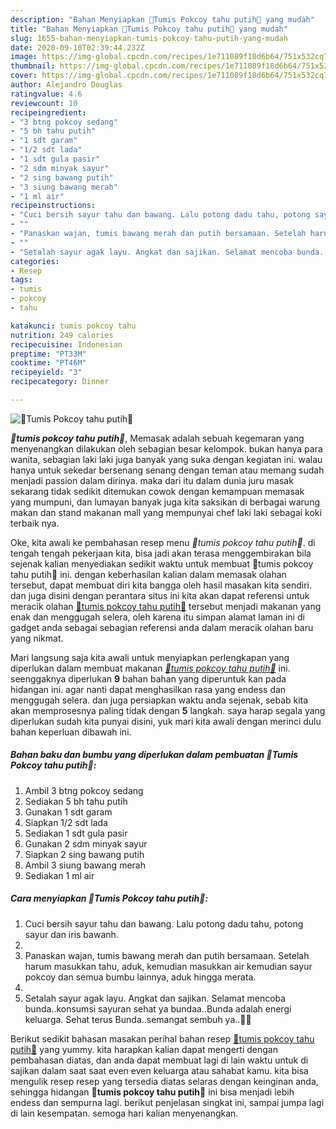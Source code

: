 ```yaml
---
description: "Bahan Menyiapkan 💐Tumis Pokcoy tahu putih🥗 yang mudah"
title: "Bahan Menyiapkan 💐Tumis Pokcoy tahu putih🥗 yang mudah"
slug: 1655-bahan-menyiapkan-tumis-pokcoy-tahu-putih-yang-mudah
date: 2020-09-10T02:39:44.232Z
image: https://img-global.cpcdn.com/recipes/1e711089f18d6b64/751x532cq70/💐tumis-pokcoy-tahu-putih🥗-foto-resep-utama.jpg
thumbnail: https://img-global.cpcdn.com/recipes/1e711089f18d6b64/751x532cq70/💐tumis-pokcoy-tahu-putih🥗-foto-resep-utama.jpg
cover: https://img-global.cpcdn.com/recipes/1e711089f18d6b64/751x532cq70/💐tumis-pokcoy-tahu-putih🥗-foto-resep-utama.jpg
author: Alejandro Douglas
ratingvalue: 4.6
reviewcount: 10
recipeingredient:
- "3 btng pokcoy sedang"
- "5 bh tahu putih"
- "1 sdt garam"
- "1/2 sdt lada"
- "1 sdt gula pasir"
- "2 sdm minyak sayur"
- "2 sing bawang putih"
- "3 siung bawang merah"
- "1 ml air"
recipeinstructions:
- "Cuci bersih sayur tahu dan bawang. Lalu potong dadu tahu, potong sayur dan iris bawanh."
- ""
- "Panaskan wajan, tumis bawang merah dan putih bersamaan. Setelah harum masukkan tahu, aduk, kemudian masukkan air kemudian sayur pokcoy dan semua bumbu lainnya, aduk hingga merata."
- ""
- "Setalah sayur agak layu. Angkat dan sajikan. Selamat mencoba bunda..konsumsi sayuran sehat ya bundaa..Bunda adalah energi keluarga. Sehat terus Bunda..semangat sembuh ya..🤗🥰"
categories:
- Resep
tags:
- tumis
- pokcoy
- tahu

katakunci: tumis pokcoy tahu 
nutrition: 249 calories
recipecuisine: Indonesian
preptime: "PT33M"
cooktime: "PT46M"
recipeyield: "3"
recipecategory: Dinner

---
```



![💐Tumis Pokcoy tahu putih🥗](https://img-global.cpcdn.com/recipes/1e711089f18d6b64/751x532cq70/💐tumis-pokcoy-tahu-putih🥗-foto-resep-utama.jpg)

<b><i>💐tumis pokcoy tahu putih🥗</i></b>, Memasak adalah sebuah kegemaran yang menyenangkan dilakukan oleh sebagian besar kelompok. bukan hanya para wanita, sebagian laki laki juga banyak yang suka dengan kegiatan ini. walau hanya untuk sekedar bersenang senang dengan teman atau memang sudah menjadi passion dalam dirinya. maka dari itu dalam dunia juru masak sekarang tidak sedikit ditemukan cowok dengan kemampuan memasak yang mumpuni, dan lumayan banyak juga kita saksikan di berbagai warung makan dan stand makanan mall yang mempunyai chef laki laki sebagai koki terbaik nya.



Oke, kita awali ke pembahasan resep menu <i>💐tumis pokcoy tahu putih🥗</i>. di tengah tengah pekerjaan kita, bisa jadi akan terasa menggembirakan bila sejenak kalian menyediakan sedikit waktu untuk membuat 💐tumis pokcoy tahu putih🥗 ini. dengan keberhasilan kalian dalam memasak olahan tersebut, dapat membuat diri kita bangga oleh hasil masakan kita sendiri. dan juga disini dengan perantara situs ini kita akan dapat referensi untuk meracik olahan <u>💐tumis pokcoy tahu putih🥗</u> tersebut menjadi makanan yang enak dan menggugah selera, oleh karena itu simpan alamat laman ini di gadget anda sebagai sebagian referensi anda dalam meracik olahan baru yang nikmat.


Mari langsung saja kita awali untuk menyiapkan perlengkapan yang diperlukan dalam membuat makanan <u><i>💐tumis pokcoy tahu putih🥗</i></u> ini. seenggaknya diperlukan <b>9</b> bahan bahan yang diperuntuk kan pada hidangan ini. agar nanti dapat menghasilkan rasa yang endess dan menggugah selera. dan juga persiapkan waktu anda sejenak, sebab kita akan memprosesnya paling tidak dengan <b>5</b> langkah. saya harap segala yang diperlukan sudah kita punyai disini, yuk mari kita awali dengan merinci dulu bahan keperluan dibawah ini.

<!--inarticleads1-->

##### Bahan baku dan bumbu yang diperlukan dalam pembuatan 💐Tumis Pokcoy tahu putih🥗:

1. Ambil 3 btng pokcoy sedang
1. Sediakan 5 bh tahu putih
1. Gunakan 1 sdt garam
1. Siapkan 1/2 sdt lada
1. Sediakan 1 sdt gula pasir
1. Gunakan 2 sdm minyak sayur
1. Siapkan 2 sing bawang putih
1. Ambil 3 siung bawang merah
1. Sediakan 1 ml air




<!--inarticleads2-->

##### Cara menyiapkan 💐Tumis Pokcoy tahu putih🥗:

1. Cuci bersih sayur tahu dan bawang. Lalu potong dadu tahu, potong sayur dan iris bawanh.
1. 
1. Panaskan wajan, tumis bawang merah dan putih bersamaan. Setelah harum masukkan tahu, aduk, kemudian masukkan air kemudian sayur pokcoy dan semua bumbu lainnya, aduk hingga merata.
1. 
1. Setalah sayur agak layu. Angkat dan sajikan. Selamat mencoba bunda..konsumsi sayuran sehat ya bundaa..Bunda adalah energi keluarga. Sehat terus Bunda..semangat sembuh ya..🤗🥰




Berikut sedikit bahasan masakan perihal bahan resep <u>💐tumis pokcoy tahu putih🥗</u> yang yummy. kita harapkan kalian dapat mengerti dengan pembahasan diatas, dan anda dapat membuat lagi di lain waktu untuk di sajikan dalam saat saat even even keluarga atau sahabat kamu. kita bisa mengulik resep resep yang tersedia diatas selaras dengan keinginan anda, sehingga hidangan <b>💐tumis pokcoy tahu putih🥗</b> ini bisa menjadi lebih endess dan sempurna lagi. berikut penjelasan singkat ini, sampai jumpa lagi di lain kesempatan. semoga hari kalian menyenangkan.
